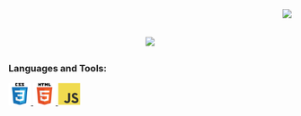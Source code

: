 <img align="right" src="https://visitor-badge.laobi.icu/badge?page_id=SedlakovaLucie.SedlakovaLucie" />
<h1 align="center">
    <img src="https://readme-typing-svg.herokuapp.com/?font=Kanit&size=37&center=true&color=44426e&vCenter=true&width=500&height=70&duration=4000&lines=Hi+👋+I'm+Lucie+Sedláková;+Junior+Front-end+developer👩‍💻;" />
</h1>
<h3 align="left">Languages and Tools:</h3>
<p align="left"> <a href="https://www.w3schools.com/css/" target="_blank" rel="noreferrer"> <img src="https://raw.githubusercontent.com/devicons/devicon/master/icons/css3/css3-original-wordmark.svg" alt="css3" width="40" height="40"/> </a> <a href="https://www.w3.org/html/" target="_blank" rel="noreferrer"> <img src="https://raw.githubusercontent.com/devicons/devicon/master/icons/html5/html5-original-wordmark.svg" alt="html5" width="40" height="40"/> </a> <a href="https://developer.mozilla.org/en-US/docs/Web/JavaScript" target="_blank" rel="noreferrer"> <img src="https://raw.githubusercontent.com/devicons/devicon/master/icons/javascript/javascript-original.svg" alt="javascript" width="40" height="40"/> </a> </p>
